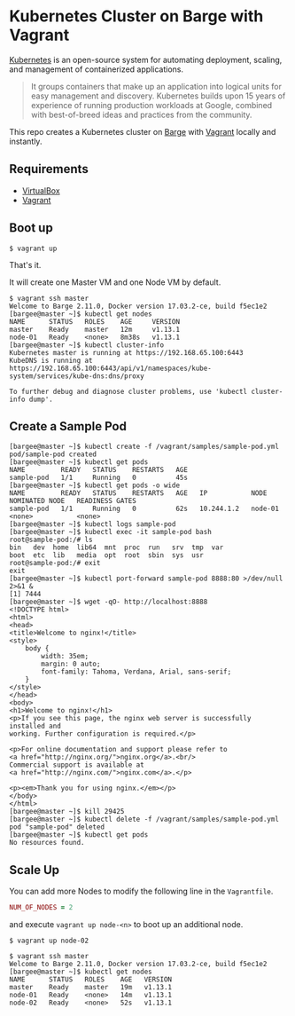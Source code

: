 # Kubernetes Cluster on Barge with Vagrant

[Kubernetes](https://kubernetes.io/) is an open-source system for automating deployment, scaling, and management of containerized applications.

> It groups containers that make up an application into logical units for easy management and discovery. Kubernetes builds upon 15 years of experience of running production workloads at Google, combined with best-of-breed ideas and practices from the community.

This repo creates a Kubernetes cluster on [Barge](https://github.com/bargees/barge-os) with [Vagrant](https://www.vagrantup.com/) locally and instantly.

## Requirements

- [VirtualBox](https://www.virtualbox.org/)
- [Vagrant](https://www.vagrantup.com/)

## Boot up

```
$ vagrant up
```

That's it.

It will create one Master VM and one Node VM by default.

```
$ vagrant ssh master
Welcome to Barge 2.11.0, Docker version 17.03.2-ce, build f5ec1e2
[bargee@master ~]$ kubectl get nodes
NAME      STATUS   ROLES    AGE     VERSION
master    Ready    master   12m     v1.13.1
node-01   Ready    <none>   8m38s   v1.13.1
[bargee@master ~]$ kubectl cluster-info
Kubernetes master is running at https://192.168.65.100:6443
KubeDNS is running at https://192.168.65.100:6443/api/v1/namespaces/kube-system/services/kube-dns:dns/proxy

To further debug and diagnose cluster problems, use 'kubectl cluster-info dump'.
```

## Create a Sample Pod

```
[bargee@master ~]$ kubectl create -f /vagrant/samples/sample-pod.yml
pod/sample-pod created
[bargee@master ~]$ kubectl get pods
NAME         READY   STATUS    RESTARTS   AGE
sample-pod   1/1     Running   0          45s
[bargee@master ~]$ kubectl get pods -o wide
NAME         READY   STATUS    RESTARTS   AGE   IP           NODE      NOMINATED NODE   READINESS GATES
sample-pod   1/1     Running   0          62s   10.244.1.2   node-01   <none>           <none>
[bargee@master ~]$ kubectl logs sample-pod
[bargee@master ~]$ kubectl exec -it sample-pod bash
root@sample-pod:/# ls
bin   dev  home  lib64  mnt  proc  run   srv  tmp  var
boot  etc  lib   media  opt  root  sbin  sys  usr
root@sample-pod:/# exit
exit
[bargee@master ~]$ kubectl port-forward sample-pod 8888:80 >/dev/null 2>&1 &
[1] 7444
[bargee@master ~]$ wget -qO- http://localhost:8888
<!DOCTYPE html>
<html>
<head>
<title>Welcome to nginx!</title>
<style>
    body {
        width: 35em;
        margin: 0 auto;
        font-family: Tahoma, Verdana, Arial, sans-serif;
    }
</style>
</head>
<body>
<h1>Welcome to nginx!</h1>
<p>If you see this page, the nginx web server is successfully installed and
working. Further configuration is required.</p>

<p>For online documentation and support please refer to
<a href="http://nginx.org/">nginx.org</a>.<br/>
Commercial support is available at
<a href="http://nginx.com/">nginx.com</a>.</p>

<p><em>Thank you for using nginx.</em></p>
</body>
</html>
[bargee@master ~]$ kill 29425
[bargee@master ~]$ kubectl delete -f /vagrant/samples/sample-pod.yml
pod "sample-pod" deleted
[bargee@master ~]$ kubectl get pods
No resources found.
```

## Scale Up

You can add more Nodes to modify the following line in the `Vagrantfile`.

```ruby
NUM_OF_NODES = 2
```

and execute `vagrant up node-<n>` to boot up an additional node.

```
$ vagrant up node-02
```

```
$ vagrant ssh master
Welcome to Barge 2.11.0, Docker version 17.03.2-ce, build f5ec1e2
[bargee@master ~]$ kubectl get nodes
NAME      STATUS   ROLES    AGE   VERSION
master    Ready    master   19m   v1.13.1
node-01   Ready    <none>   14m   v1.13.1
node-02   Ready    <none>   52s   v1.13.1
```
